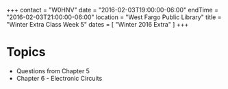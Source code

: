 +++
contact = "W0HNV"
date = "2016-02-03T19:00:00-06:00"
endTime = "2016-02-03T21:00:00-06:00"
location = "West Fargo Public Library"
title = "Winter Extra Class Week 5"
dates = [ "Winter 2016 Extra" ]
+++

# Topics 

* Questions from Chapter 5
* Chapter 6 - Electronic Circuits

